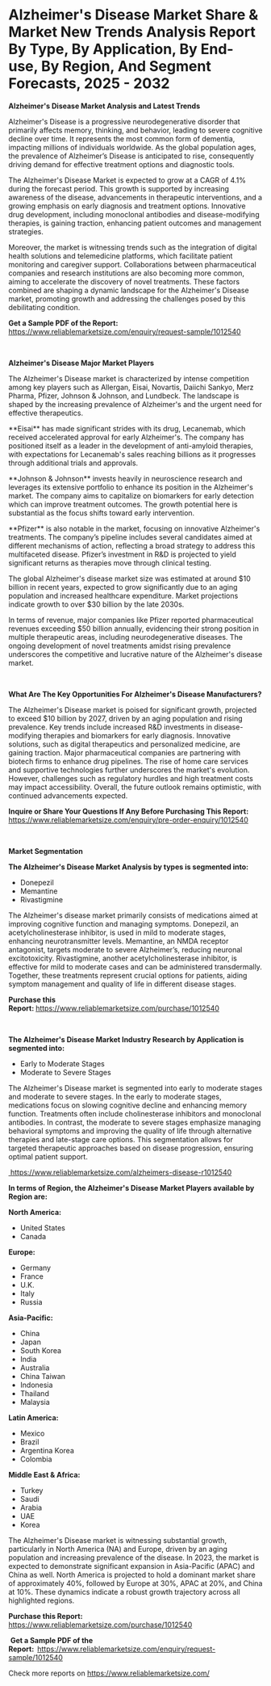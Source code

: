 <p><h1>Alzheimer's Disease Market Share & Market New Trends Analysis Report By Type, By Application, By End-use, By Region, And Segment Forecasts, 2025 - 2032</h1></p><p><strong>Alzheimer's Disease Market Analysis and Latest Trends</strong></p>
<p><p>Alzheimer's Disease is a progressive neurodegenerative disorder that primarily affects memory, thinking, and behavior, leading to severe cognitive decline over time. It represents the most common form of dementia, impacting millions of individuals worldwide. As the global population ages, the prevalence of Alzheimer’s Disease is anticipated to rise, consequently driving demand for effective treatment options and diagnostic tools.</p><p>The Alzheimer's Disease Market is expected to grow at a CAGR of 4.1% during the forecast period. This growth is supported by increasing awareness of the disease, advancements in therapeutic interventions, and a growing emphasis on early diagnosis and treatment options. Innovative drug development, including monoclonal antibodies and disease-modifying therapies, is gaining traction, enhancing patient outcomes and management strategies.</p><p>Moreover, the market is witnessing trends such as the integration of digital health solutions and telemedicine platforms, which facilitate patient monitoring and caregiver support. Collaborations between pharmaceutical companies and research institutions are also becoming more common, aiming to accelerate the discovery of novel treatments. These factors combined are shaping a dynamic landscape for the Alzheimer's Disease market, promoting growth and addressing the challenges posed by this debilitating condition.</p></p>
<p><strong>Get a Sample PDF of the Report:&nbsp;</strong> <a href="https://www.reliablemarketsize.com/enquiry/request-sample/1012540?utm_campaign=3169&utm_medium=2&utm_source=Github&utm_content=ia&utm_term=06032025&utm_id=alzheimers-disease">https://www.reliablemarketsize.com/enquiry/request-sample/1012540</a></p>
<p>&nbsp;</p>
<p><strong>Alzheimer's Disease Major Market Players</strong></p>
<p><p>The Alzheimer's Disease market is characterized by intense competition among key players such as Allergan, Eisai, Novartis, Daiichi Sankyo, Merz Pharma, Pfizer, Johnson & Johnson, and Lundbeck. The landscape is shaped by the increasing prevalence of Alzheimer's and the urgent need for effective therapeutics.</p><p>**Eisai** has made significant strides with its drug, Lecanemab, which received accelerated approval for early Alzheimer's. The company has positioned itself as a leader in the development of anti-amyloid therapies, with expectations for Lecanemab's sales reaching billions as it progresses through additional trials and approvals.</p><p>**Johnson & Johnson** invests heavily in neuroscience research and leverages its extensive portfolio to enhance its position in the Alzheimer's market. The company aims to capitalize on biomarkers for early detection which can improve treatment outcomes. The growth potential here is substantial as the focus shifts toward early intervention.</p><p>**Pfizer** is also notable in the market, focusing on innovative Alzheimer's treatments. The company’s pipeline includes several candidates aimed at different mechanisms of action, reflecting a broad strategy to address this multifaceted disease. Pfizer’s investment in R&D is projected to yield significant returns as therapies move through clinical testing.</p><p>The global Alzheimer's disease market size was estimated at around $10 billion in recent years, expected to grow significantly due to an aging population and increased healthcare expenditure. Market projections indicate growth to over $30 billion by the late 2030s.</p><p>In terms of revenue, major companies like Pfizer reported pharmaceutical revenues exceeding $50 billion annually, evidencing their strong position in multiple therapeutic areas, including neurodegenerative diseases. The ongoing development of novel treatments amidst rising prevalence underscores the competitive and lucrative nature of the Alzheimer's disease market.</p></p>
<p>&nbsp;</p>
<p><strong>What Are The Key Opportunities For Alzheimer's Disease Manufacturers?</strong></p>
<p><p>The Alzheimer's Disease market is poised for significant growth, projected to exceed $10 billion by 2027, driven by an aging population and rising prevalence. Key trends include increased R&D investments in disease-modifying therapies and biomarkers for early diagnosis. Innovative solutions, such as digital therapeutics and personalized medicine, are gaining traction. Major pharmaceutical companies are partnering with biotech firms to enhance drug pipelines. The rise of home care services and supportive technologies further underscores the market's evolution. However, challenges such as regulatory hurdles and high treatment costs may impact accessibility. Overall, the future outlook remains optimistic, with continued advancements expected.</p></p>
<p><strong>Inquire or Share Your Questions If Any Before Purchasing This Report:</strong> <a href="https://www.reliablemarketsize.com/enquiry/pre-order-enquiry/1012540?utm_campaign=3169&utm_medium=2&utm_source=Github&utm_content=ia&utm_term=06032025&utm_id=alzheimers-disease">https://www.reliablemarketsize.com/enquiry/pre-order-enquiry/1012540</a></p>
<p>&nbsp;</p>
<p><strong>Market Segmentation</strong></p>
<p><strong>The Alzheimer's Disease Market Analysis by types is segmented into:</strong></p>
<p><ul><li>Donepezil</li><li>Memantine</li><li>Rivastigmine</li></ul></p>
<p><p>The Alzheimer's disease market primarily consists of medications aimed at improving cognitive function and managing symptoms. Donepezil, an acetylcholinesterase inhibitor, is used in mild to moderate stages, enhancing neurotransmitter levels. Memantine, an NMDA receptor antagonist, targets moderate to severe Alzheimer’s, reducing neuronal excitotoxicity. Rivastigmine, another acetylcholinesterase inhibitor, is effective for mild to moderate cases and can be administered transdermally. Together, these treatments represent crucial options for patients, aiding symptom management and quality of life in different disease stages.</p></p>
<p><strong>Purchase this Report:&nbsp;</strong><a href="https://www.reliablemarketsize.com/purchase/1012540?utm_campaign=3169&utm_medium=2&utm_source=Github&utm_content=ia&utm_term=06032025&utm_id=alzheimers-disease">https://www.reliablemarketsize.com/purchase/1012540</a></p>
<p>&nbsp;</p>
<p><strong>The Alzheimer's Disease Market Industry Research by Application is segmented into:</strong></p>
<p><ul><li>Early to Moderate Stages</li><li>Moderate to Severe Stages</li></ul></p>
<p><p>The Alzheimer's Disease market is segmented into early to moderate stages and moderate to severe stages. In the early to moderate stages, medications focus on slowing cognitive decline and enhancing memory function. Treatments often include cholinesterase inhibitors and monoclonal antibodies. In contrast, the moderate to severe stages emphasize managing behavioral symptoms and improving the quality of life through alternative therapies and late-stage care options. This segmentation allows for targeted therapeutic approaches based on disease progression, ensuring optimal patient support.</p></p>
<p><a href="https://www.reliablemarketsize.com/alzheimers-disease-r1012540?utm_campaign=3169&utm_medium=2&utm_source=Github&utm_content=ia&utm_term=06032025&utm_id=alzheimers-disease">&nbsp;https://www.reliablemarketsize.com/alzheimers-disease-r1012540</a></p>
<p><strong>In terms of Region, the Alzheimer's Disease Market Players available by Region are:</strong></p>
<p>
    <p> <strong> North America: </strong>
        <ul>
            <li>United States</li>
            <li>Canada</li>
        </ul>
        </p> 
    <p> <strong> Europe: </strong>
        <ul>
            <li>Germany</li>
            <li>France</li>
            <li>U.K.</li>
            <li>Italy</li>
            <li>Russia</li>
        </ul>
        </p> 
    <p> <strong> Asia-Pacific: </strong>
        <ul>
            <li>China</li>
            <li>Japan</li>
            <li>South Korea</li>
            <li>India</li>
            <li>Australia</li>
            <li>China Taiwan</li>
            <li>Indonesia</li>
            <li>Thailand</li>
            <li>Malaysia</li>
        </ul>
        </p> 
    <p> <strong> Latin America: </strong>
        <ul>
            <li>Mexico</li>
            <li>Brazil</li>
            <li>Argentina Korea</li>
            <li>Colombia</li>
        </ul>
        </p> 
    <p> <strong> Middle East & Africa: </strong>
        <ul>
            <li>Turkey</li>
            <li>Saudi</li>
            <li>Arabia</li>
            <li>UAE</li>
            <li>Korea</li>
        </ul>
    </p>
    </p>
<p><p>The Alzheimer's Disease market is witnessing substantial growth, particularly in North America (NA) and Europe, driven by an aging population and increasing prevalence of the disease. In 2023, the market is expected to demonstrate significant expansion in Asia-Pacific (APAC) and China as well. North America is projected to hold a dominant market share of approximately 40%, followed by Europe at 30%, APAC at 20%, and China at 10%. These dynamics indicate a robust growth trajectory across all highlighted regions.</p></p>
<p><strong>Purchase this Report: </strong><a href="https://www.reliablemarketsize.com/purchase/1012540?utm_campaign=3169&utm_medium=2&utm_source=Github&utm_content=ia&utm_term=06032025&utm_id=alzheimers-disease">https://www.reliablemarketsize.com/purchase/1012540</a></p>
<p>&nbsp;<strong>Get a Sample PDF of the Report:&nbsp;&nbsp;</strong><a href="https://www.reliablemarketsize.com/enquiry/request-sample/1012540?utm_campaign=3169&utm_medium=2&utm_source=Github&utm_content=ia&utm_term=06032025&utm_id=alzheimers-disease">https://www.reliablemarketsize.com/enquiry/request-sample/1012540</a></p>
<p><strong></strong></p>
<p>Check more reports on <a href="https://www.reliablemarketsize.com/?utm_campaign=3169&utm_medium=2&utm_source=Github&utm_content=ia&utm_term=06032025&utm_id=alzheimers-disease">https://www.reliablemarketsize.com/</a></p>